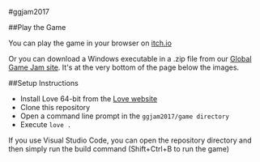 #ggjam2017

##Play the Game

You can play the game in your browser on [itch.io](https://devincurry.itch.io/sparky-and-the-other-fish)

Or you can download a Windows executable in a .zip file from our [Global Game Jam site](http://globalgamejam.org/2017/games/sparky-and-other-fish). It's at the very bottom of the page below the images.

##Setup Instructions

- Install Love 64-bit from the [Love website](https://love2d.org/)
- Clone this repository
- Open a command line prompt in the `ggjam2017/game directory`
- Execute `love .`

If you use Visual Studio Code, you can open the repository directory and then simply run the build command (Shift+Ctrl+B to run the game)

